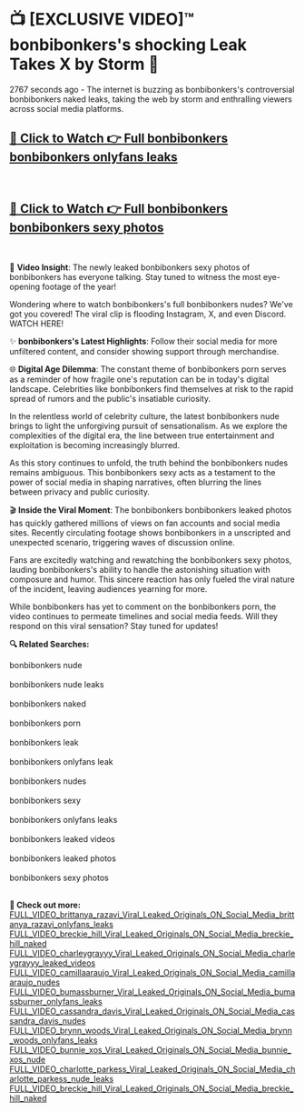 # 📺 [EXCLUSIVE VIDEO]™ bonbibonkers's shocking Leak Takes X by Storm 🚀

2767 seconds ago - The internet is buzzing as bonbibonkers's controversial bonbibonkers naked leaks, taking the web by storm and enthralling viewers across social media platforms.

<h2><a href="https://github-6l9.pages.dev/link1">🔗 Click to Watch 👉 Full bonbibonkers bonbibonkers onlyfans leaks</a></h2><br>
<h2><a href="https://github-6l9.pages.dev/link2">🔗 Click to Watch 👉 Full bonbibonkers bonbibonkers sexy photos</a></h2><br>

🎥 **Video Insight**: The newly leaked bonbibonkers sexy photos of bonbibonkers has everyone talking. Stay tuned to witness the most eye-opening footage of the year!

Wondering where to watch bonbibonkers's full bonbibonkers nudes? We've got you covered! The viral clip is flooding Instagram, X, and even Discord. WATCH HERE!

✨ **bonbibonkers's Latest Highlights**: Follow their social media for more unfiltered content, and consider showing support through merchandise.

🌐 **Digital Age Dilemma**: The constant theme of bonbibonkers porn serves as a reminder of how fragile one's reputation can be in today's digital landscape. Celebrities like bonbibonkers find themselves at risk to the rapid spread of rumors and the public's insatiable curiosity.

In the relentless world of celebrity culture, the latest bonbibonkers nude brings to light the unforgiving pursuit of sensationalism. As we explore the complexities of the digital era, the line between true entertainment and exploitation is becoming increasingly blurred.

As this story continues to unfold, the truth behind the bonbibonkers nudes remains ambiguous. This bonbibonkers sexy acts as a testament to the power of social media in shaping narratives, often blurring the lines between privacy and public curiosity.

🎬 **Inside the Viral Moment**: The bonbibonkers bonbibonkers leaked photos has quickly gathered millions of views on fan accounts and social media sites. Recently circulating footage shows bonbibonkers in a unscripted and unexpected scenario, triggering waves of discussion online.

Fans are excitedly watching and rewatching the bonbibonkers sexy photos, lauding bonbibonkers's ability to handle the astonishing situation with composure and humor. This sincere reaction has only fueled the viral nature of the incident, leaving audiences yearning for more.

While bonbibonkers has yet to comment on the bonbibonkers porn, the video continues to permeate timelines and social media feeds. Will they respond on this viral sensation? Stay tuned for updates!

<strong>🔍 Related Searches:</strong>

bonbibonkers nude
<br><br>
bonbibonkers nude leaks
<br><br>
bonbibonkers naked
<br><br>
bonbibonkers porn
<br><br>
bonbibonkers leak
<br><br>
bonbibonkers onlyfans leak
<br><br>
bonbibonkers nudes
<br><br>
bonbibonkers sexy
<br><br>
bonbibonkers onlyfans leaks
<br><br>
bonbibonkers leaked videos
<br><br>
bonbibonkers leaked photos
<br><br>
bonbibonkers sexy photos
<br><br>



<strong>🔗 Check out more:</strong><br>
<a href="./FULL_VIDEO_brittanya_razavi_Viral_Leaked_Originals_ON_Social_Media_brittanya_razavi_onlyfans_leaks.md">FULL_VIDEO_brittanya_razavi_Viral_Leaked_Originals_ON_Social_Media_brittanya_razavi_onlyfans_leaks</a><br>
<a href="./FULL_VIDEO_breckie_hill_Viral_Leaked_Originals_ON_Social_Media_breckie_hill_naked.md">FULL_VIDEO_breckie_hill_Viral_Leaked_Originals_ON_Social_Media_breckie_hill_naked</a><br>
<a href="./FULL_VIDEO_charleygrayyy_Viral_Leaked_Originals_ON_Social_Media_charleygrayyy_leaked_videos.md">FULL_VIDEO_charleygrayyy_Viral_Leaked_Originals_ON_Social_Media_charleygrayyy_leaked_videos</a><br>
<a href="./FULL_VIDEO_camillaaraujo_Viral_Leaked_Originals_ON_Social_Media_camillaaraujo_nudes.md">FULL_VIDEO_camillaaraujo_Viral_Leaked_Originals_ON_Social_Media_camillaaraujo_nudes</a><br>
<a href="./FULL_VIDEO_bumassburner_Viral_Leaked_Originals_ON_Social_Media_bumassburner_onlyfans_leaks.md">FULL_VIDEO_bumassburner_Viral_Leaked_Originals_ON_Social_Media_bumassburner_onlyfans_leaks</a><br>
<a href="./FULL_VIDEO_cassandra_davis_Viral_Leaked_Originals_ON_Social_Media_cassandra_davis_nudes.md">FULL_VIDEO_cassandra_davis_Viral_Leaked_Originals_ON_Social_Media_cassandra_davis_nudes</a><br>
<a href="./FULL_VIDEO_brynn_woods_Viral_Leaked_Originals_ON_Social_Media_brynn_woods_onlyfans_leaks.md">FULL_VIDEO_brynn_woods_Viral_Leaked_Originals_ON_Social_Media_brynn_woods_onlyfans_leaks</a><br>
<a href="./FULL_VIDEO_bunnie_xos_Viral_Leaked_Originals_ON_Social_Media_bunnie_xos_nude.md">FULL_VIDEO_bunnie_xos_Viral_Leaked_Originals_ON_Social_Media_bunnie_xos_nude</a><br>
<a href="./FULL_VIDEO_charlotte_parkess_Viral_Leaked_Originals_ON_Social_Media_charlotte_parkess_nude_leaks.md">FULL_VIDEO_charlotte_parkess_Viral_Leaked_Originals_ON_Social_Media_charlotte_parkess_nude_leaks</a><br>
<a href="./FULL_VIDEO_breckie_hill_Viral_Leaked_Originals_ON_Social_Media_breckie_hill_naked.md">FULL_VIDEO_breckie_hill_Viral_Leaked_Originals_ON_Social_Media_breckie_hill_naked</a><br>
